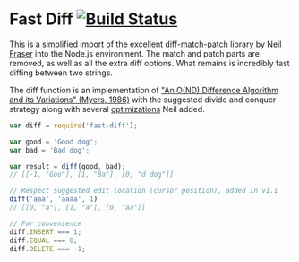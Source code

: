 # Fast Diff [![Build Status](https://travis-ci.org/jhchen/fast-diff.svg)](https://travis-ci.org/jhchen/fast-diff)

This is a simplified import of the excellent [diff-match-patch](https://code.google.com/p/google-diff-match-patch/) library by [Neil Fraser](https://neil.fraser.name/) into the Node.js environment. The match and patch parts are removed, as well as all the extra diff options. What remains is incredibly fast diffing between two strings.

 The diff function is an implementation of ["An O(ND) Difference Algorithm and its Variations" (Myers, 1986)](http://citeseerx.ist.psu.edu/viewdoc/download?doi=10.1.1.4.6927&rep=rep1&type=pdf) with the suggested divide and conquer strategy along with several [optimizations](http://neil.fraser.name/news/2007/10/09/) Neil added.

```js
var diff = require('fast-diff');

var good = 'Good dog';
var bad = 'Bad dog';

var result = diff(good, bad);
// [[-1, "Goo"], [1, "Ba"], [0, "d dog"]]

// Respect suggested edit location (cursor position), added in v1.1
diff('aaa', 'aaaa', 1)
// [[0, "a"], [1, "a"], [0, "aa"]]

// For convenience
diff.INSERT === 1;
diff.EQUAL === 0;
diff.DELETE === -1;
```
